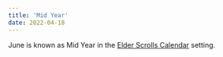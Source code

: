 ```yaml
---
title: 'Mid Year'
date: 2022-04-18
---
```


June is known as Mid Year in the
[Elder Scrolls Calendar](/seeds/calendar/) setting.
